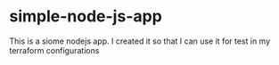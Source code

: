 # simple-node-js-app
This is a siome nodejs app. 
I created it so that I can use it for test in my terraform configurations
